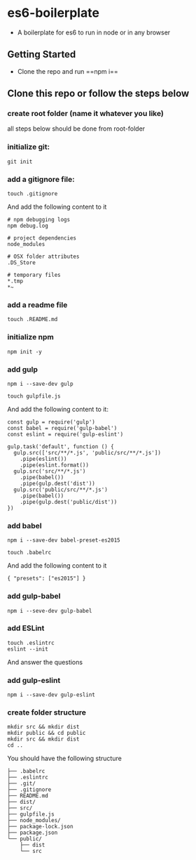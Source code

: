 # es6-boilerplate
* A boilerplate for es6 to run in node or in any browser

## Getting Started
* Clone the repo and run ==npm i==

## Clone this repo or follow the steps below

### create root folder (name it whatever you like)
all steps below should be done from root-folder
### initialize git:
```
git init
```
### add a gitignore file:
```
touch .gitignore
```
And add the following content to it
```
# npm debugging logs
npm debug.log

# project dependencies
node_modules

# OSX folder attributes
.DS_Store

# temporary files
*.tmp
*~
```

### add a readme file
```
touch .README.md
```
### initialize npm
```
npm init -y
```
### add gulp
```
npm i --save-dev gulp

touch gulpfile.js
```
And add the following content to it:
```
const gulp = require('gulp')
const babel = require('gulp-babel')
const eslint = require('gulp-eslint')

gulp.task('default', function () {
  gulp.src(['src/**/*.js', 'public/src/**/*.js'])
    .pipe(eslint())
    .pipe(eslint.format())
  gulp.src('src/**/*.js')
    .pipe(babel())
    .pipe(gulp.dest('dist'))
  gulp.src('public/src/**/*.js')
    .pipe(babel())
    .pipe(gulp.dest('public/dist'))
})
```
### add babel
```
npm i --save-dev babel-preset-es2015

touch .babelrc
```
And add the following content to it
```
{ "presets": ["es2015"] }
```

### add gulp-babel
```
npm i --seve-dev gulp-babel
```
### add ESLint
```
touch .eslintrc
eslint --init
```
And answer the questions

### add gulp-eslint
```
npm i --save-dev gulp-eslint
```
### create folder structure
```
mkdir src && mkdir dist
mkdir public && cd public
mkdir src && mkdir dist
cd ..
```

You should have the following structure
```
├── .babelrc
├── .eslintrc
├── .git/
├── .gitignore
├── README.md
├── dist/
├── src/
├── gulpfile.js
├── node_modules/
├── package-lock.json
├── package.json
└── public/
    ├── dist
    └── src
```
